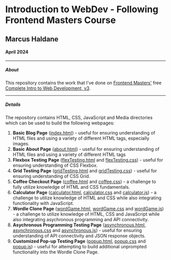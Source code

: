 
# Introduction to WebDev - Following Frontend Masters Course
## Marcus Haldane 
#### April 2024

---
##### About
This repository contains the work that I've done on [Frontend Masters'](https://frontendmasters.com/) free [Complete Intro to Web Development, v3](https://frontendmasters.com/courses/web-development-v3/). 

---

##### Details
The repository contains HTML, CSS, JavaScript and Media directories which can be used to build the following webpages:
1. **Basic Blog Page** ([index.html](./html/index.html)) - useful for ensuring understanding of HTML files and using a variety of different HTML tags, especially images.
2. **Basic About Page** ([about.html](./html/about.html)) - useful for ensuring understanding of HTML files and using a variety of different HTML tags
3. **Flexbox Testing Page** ([flexTesting.html](./html/flexTesting.html) and [flexTesting.css](./css/flexTesting.css)) - useful for ensuring understanding of CSS Flexbox.
4. **Grid Testing Page** ([gridTesting.html](./html/gridTesting.html) and [gridTesting.css](./css/gridTesting.css)) - useful for ensuring understanding of CSS Grid.
5. **Coffee Checkout Page** ([coffee.html](./html/coffee.html) and [coffee.css](./css/coffee.css)) - a challenge to fully utilize knowledge of HTML and CSS fundamentals. 
6. **Calculator Page** ([calculator.html](./html/calculator.html), [calculator.css](./css/calculator.css) and [calculator.js](./js/calculator.js)) - a challenge to utilize knowledge of HTML and CSS while also integrating functionality with JavaScript.
7. **Wordle Clone Page** ([wordGame.html](./html/wordGame.html), [wordGame.css](./css/wordGame.css) and [wordGame.js](./js/wordGame.js)) - a challenge to utilize knowledge of HTML, CSS and JavaScript while also integrating asychronous programming and API connectivity.
8. **Asychronous Programming Testing Page** ([asynchronous.html](./html/asynchronous.html), [asynchronous.css](./css/asynchronous.css) and [asynchronous.js](./js/asynchronous.js)) - useful for ensuring understanding of API connectivity and JSON response objects. 
9. **Customized Pop-up Testing Page** ([popup.html](./html/popup.html), [popup.css](./css/popup.css) and [popup.js](./js/popup.js)) - useful for attempting to build additional unprompted functionality into the Wordle Clone Page.